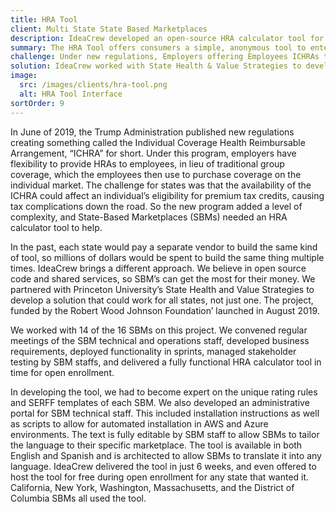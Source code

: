```yaml
---
title: HRA Tool
client: Multi State State Based Marketplaces
description: IdeaCrew developed an open-source HRA calculator tool for State-Based Marketplaces in 2019, creating a shared solution for 14 states that addressed new ICHRA regulations and was delivered in just 6 weeks before open enrollment.
summary: The HRA Tool offers consumers a simple, anonymous tool to enter info about eligible employee and HRA terms
challenge: Under new regulations, Employers offering Employees ICHRAs to purchase individual health insurance could cause tax complications.
solution: IdeaCrew worked with State Health & Value Strategies to develop an HRA calculator tool as a shared service for State-based Marketplaces to provide consumers consistent guidance
image:
  src: /images/clients/hra-tool.png
  alt: HRA Tool Interface
sortOrder: 9
---
```


In June of 2019, the Trump Administration published new regulations creating something called the Individual Coverage Health Reimbursable Arrangement, “ICHRA” for short. Under this program, employers have flexibility to provide HRAs to employees, in lieu of traditional group coverage, which the employees then use to purchase coverage on the individual market. The challenge for states was that the availability of the ICHRA could affect an individual’s eligibility for premium tax credits, causing tax complications down the road. So the new program added a level of complexity, and State-Based Marketplaces (SBMs) needed an HRA calculator tool to help.

In the past, each state would pay a separate vendor to build the same kind of tool, so millions of dollars would be spent to build the same thing multiple times. IdeaCrew brings a different approach. We believe in open source code and shared services, so SBM’s can get the most for their money. We partnered with Princeton University’s State Health and Value Strategies to develop a solution that could work for all states, not just one. The project, funded by the Robert Wood Johnson Foundation’ launched in August 2019.

We worked with 14 of the 16 SBMs on this project. We convened regular meetings of the SBM technical and operations staff, developed business requirements, deployed functionality in sprints, managed stakeholder testing by SBM staffs, and delivered a fully functional HRA calculator tool in time for open enrollment.

In developing the tool, we had to become expert on the unique rating rules and SERFF templates of each SBM. We also developed an administrative portal for SBM technical staff. This included installation instructions as well as scripts to allow for automated installation in AWS and Azure environments. The text is fully editable by SBM staff to allow SBMs to tailor the language to their specific marketplace. The tool is available in both English and Spanish and is architected to allow SBMs to translate it into any language. IdeaCrew delivered the tool in just 6 weeks, and even offered to host the tool for free during open enrollment for any state that wanted it. California, New York, Washington, Massachusetts, and the District of Columbia SBMs all used the tool.
